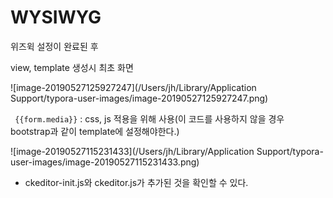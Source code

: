 # WYSIWYG

위즈윅 설정이 완료된 후 

view, template 생성시 최초 화면

![image-20190527125927247](/Users/jh/Library/Application Support/typora-user-images/image-20190527125927247.png)

``` {{form.media}}``` : css, js 적용을 위해 사용(이 코드를 사용하지 않을 경우 bootstrap과 같이 template에 설정해야한다.)

![image-20190527115231433](/Users/jh/Library/Application Support/typora-user-images/image-20190527115231433.png)

- ckeditor-init.js와 ckeditor.js가 추가된 것을 확인할 수 있다.